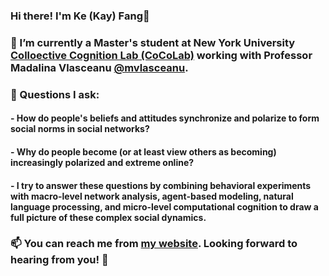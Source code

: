 ### Hi there! I'm Ke (Kay) Fang👋

### 🔭 I’m currently a Master's student at New York University [Colloective Cognition Lab (CoCoLab)](https://wp.nyu.edu/gallatin-kefang/) working with Professor Madalina Vlasceanu [@mvlasceanu](https://github.com/mvlasceanu).

### 🤔 Questions I ask:

#### - How do people's beliefs and attitudes synchronize and polarize to form social norms in social networks? 


#### - Why do people become (or at least view others as becoming) increasingly polarized and extreme online?  


#### - I try to answer these questions by combining behavioral experiments with macro-level network analysis, agent-based modeling, natural language processing, and micro-level computational cognition to draw a full picture of these complex social dynamics.


### 📫 You can reach me from [my website](https://wp.nyu.edu/gallatin-kefang/). Looking forward to hearing from you! 💬

<!--
**KeFangPsych/KeFangPsych** is a ✨ _special_ ✨ repository because its `README.md` (this file) appears on your GitHub profile.

Here are some ideas to get you started:

- 🔭 I’m currently working on ...
- 🌱 I’m currently learning ...
- 👯 I’m looking to collaborate on ...
- 🤔 I’m looking for help with ...
- 💬 Ask me about ...
- 📫 How to reach me: ...
- 😄 Pronouns: ...
- ⚡ Fun fact: ...
-->
